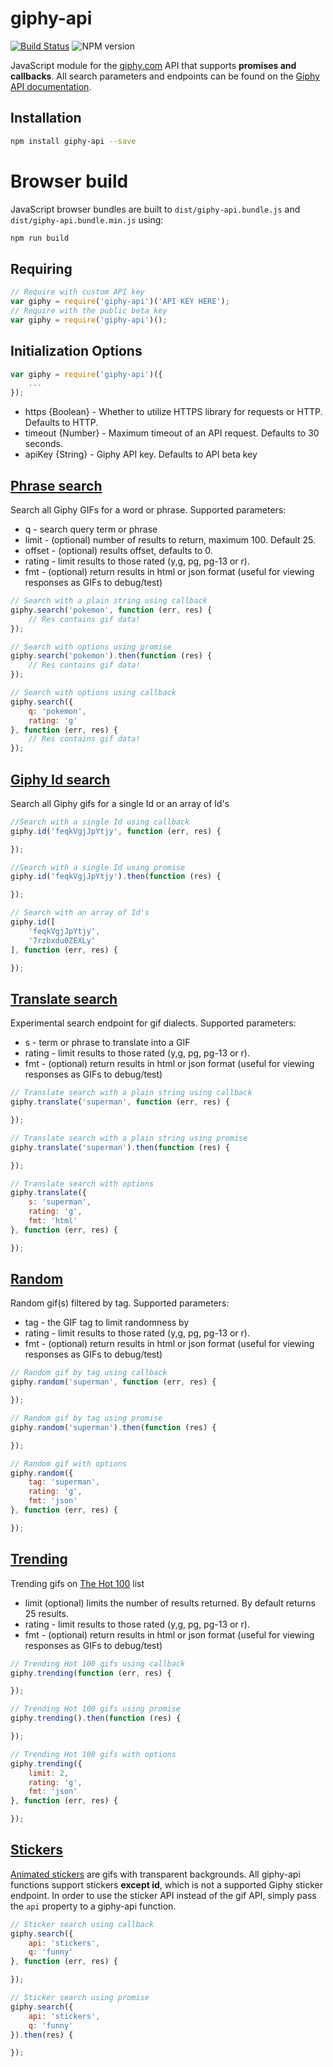 giphy-api
===========
[![Build Status](https://travis-ci.org/austinkelleher/giphy-api.svg)](https://travis-ci.org/austinkelleher/giphy-api)
![NPM version](https://badge.fury.io/js/giphy-api.svg)

JavaScript module for the [giphy.com](http://giphy.com) API that
supports **promises and callbacks**. All search parameters and endpoints can be
found on the [Giphy API documentation](https://developers.giphy.com/docs/).

## Installation
```bash
npm install giphy-api --save
```

# Browser build
JavaScript browser bundles are built to `dist/giphy-api.bundle.js` and
`dist/giphy-api.bundle.min.js` using:

```bash
npm run build
```

## Requiring
```javascript
// Require with custom API key
var giphy = require('giphy-api')('API KEY HERE');
// Require with the public beta key
var giphy = require('giphy-api')();
```

## Initialization Options

```javascript
var giphy = require('giphy-api')({
    ...
});
```

- https {Boolean} - Whether to utilize HTTPS library for requests or HTTP. Defaults to HTTP.
- timeout {Number} - Maximum timeout of an API request. Defaults to 30 seconds.
- apiKey {String} - Giphy API key. Defaults to API beta key

## [Phrase search](https://developers.giphy.com/docs/#operation--gifs-search-get)
Search all Giphy GIFs for a word or phrase. Supported parameters:
- q - search query term or phrase
- limit - (optional) number of results to return, maximum 100. Default 25.
- offset - (optional) results offset, defaults to 0.
- rating - limit results to those rated (y,g, pg, pg-13 or r).
- fmt - (optional) return results in html or json format (useful for viewing responses as GIFs to debug/test)

```javascript
// Search with a plain string using callback
giphy.search('pokemon', function (err, res) {
    // Res contains gif data!
});

// Search with options using promise
giphy.search('pokemon').then(function (res) {
    // Res contains gif data!
});
```
```javascript
// Search with options using callback
giphy.search({
    q: 'pokemon',
    rating: 'g'
}, function (err, res) {
    // Res contains gif data!
});
```

## [Giphy Id search](https://developers.giphy.com/docs/#path--gifs)
Search all Giphy gifs for a single Id or an array of Id's

```javascript
//Search with a single Id using callback
giphy.id('feqkVgjJpYtjy', function (err, res) {

});

//Search with a single Id using promise
giphy.id('feqkVgjJpYtjy').then(function (res) {

});
```
```javascript
// Search with an array of Id's
giphy.id([
    'feqkVgjJpYtjy',
    '7rzbxdu0ZEXLy'
], function (err, res) {

});
```

## [Translate search](https://developers.giphy.com/docs/#path--gifs-translate)
Experimental search endpoint for gif dialects. Supported parameters:
- s - term or phrase to translate into a GIF
- rating - limit results to those rated (y,g, pg, pg-13 or r).
- fmt - (optional) return results in html or json format (useful for viewing responses as GIFs to debug/test)

```javascript
// Translate search with a plain string using callback
giphy.translate('superman', function (err, res) {

});

// Translate search with a plain string using promise
giphy.translate('superman').then(function (res) {

});
```
```javascript
// Translate search with options
giphy.translate({
    s: 'superman',
    rating: 'g',
    fmt: 'html'
}, function (err, res) {

});
```

## [Random](https://developers.giphy.com/docs/#path--gifs-random)
Random gif(s) filtered by tag. Supported parameters:
- tag - the GIF tag to limit randomness by
- rating - limit results to those rated (y,g, pg, pg-13 or r).
- fmt - (optional) return results in html or json format (useful for viewing responses as GIFs to debug/test)

```javascript
// Random gif by tag using callback
giphy.random('superman', function (err, res) {

});

// Random gif by tag using promise
giphy.random('superman').then(function (res) {

});
```
```javascript
// Random gif with options
giphy.random({
    tag: 'superman',
    rating: 'g',
    fmt: 'json'
}, function (err, res) {

});
```

## [Trending](https://developers.giphy.com/docs/#path--gifs-trending)
Trending gifs on [The Hot 100](http://giphy.com/hot100) list
- limit (optional) limits the number of results returned. By default returns 25 results.
- rating - limit results to those rated (y,g, pg, pg-13 or r).
- fmt - (optional) return results in html or json format (useful for viewing responses as GIFs to debug/test)

```javascript
// Trending Hot 100 gifs using callback
giphy.trending(function (err, res) {

});

// Trending Hot 100 gifs using promise
giphy.trending().then(function (res) {

});
```
```javascript
// Trending Hot 100 gifs with options
giphy.trending({
    limit: 2,
    rating: 'g',
    fmt: 'json'
}, function (err, res) {

});
```

## [Stickers](https://developers.giphy.com/docs/#giphy-sticker-api)
[Animated stickers](https://giphy.com/stickers) are gifs with transparent backgrounds. All giphy-api functions
support stickers **except id**, which is not a supported Giphy sticker endpoint.
In order to use the sticker API instead of the gif API, simply pass the ```api```
property to a giphy-api function.
```javascript
// Sticker search using callback
giphy.search({
    api: 'stickers',
    q: 'funny'
}, function (err, res) {

});

// Sticker search using promise
giphy.search({
    api: 'stickers',
    q: 'funny'
}).then(res) {

});
```
